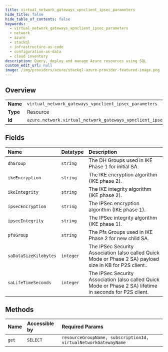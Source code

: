 ```yaml
---
title: virtual_network_gateways_vpnclient_ipsec_parameters
hide_title: false
hide_table_of_contents: false
keywords:
  - virtual_network_gateways_vpnclient_ipsec_parameters
  - network
  - azure    
  - stackql
  - infrastructure-as-code
  - configuration-as-data
  - cloud inventory
description: Query, deploy and manage Azure resources using SQL
custom_edit_url: null
image: /img/providers/azure/stackql-azure-provider-featured-image.png
---
```

  
    

## Overview
<table><tbody>
<tr><td><b>Name</b></td><td><code>virtual_network_gateways_vpnclient_ipsec_parameters</code></td></tr>
<tr><td><b>Type</b></td><td>Resource</td></tr>
<tr><td><b>Id</b></td><td><code>azure.network.virtual_network_gateways_vpnclient_ipsec_parameters</code></td></tr>
</tbody></table>

## Fields
| Name | Datatype | Description |
|:-----|:---------|:------------|
| `dhGroup` | `string` | The DH Groups used in IKE Phase 1 for initial SA. |
| `ikeEncryption` | `string` | The IKE encryption algorithm (IKE phase 2). |
| `ikeIntegrity` | `string` | The IKE integrity algorithm (IKE phase 2). |
| `ipsecEncryption` | `string` | The IPSec encryption algorithm (IKE phase 1). |
| `ipsecIntegrity` | `string` | The IPSec integrity algorithm (IKE phase 1). |
| `pfsGroup` | `string` | The Pfs Groups used in IKE Phase 2 for new child SA. |
| `saDataSizeKilobytes` | `integer` | The IPSec Security Association (also called Quick Mode or Phase 2 SA) payload size in KB for P2S client.. |
| `saLifeTimeSeconds` | `integer` | The IPSec Security Association (also called Quick Mode or Phase 2 SA) lifetime in seconds for P2S client. |
## Methods
| Name | Accessible by | Required Params |
|:-----|:--------------|:----------------|
| `get` | `SELECT` | `resourceGroupName, subscriptionId, virtualNetworkGatewayName` |
